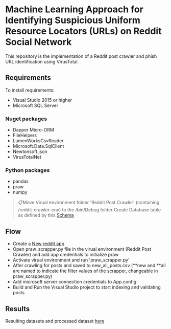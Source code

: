 # Machine Learning Approach for Identifying Suspicious Uniform Resource Locators (URLs) on Reddit Social Network
This repository is the implementation of a Reddit post crawler and phish URL identification using VirusTotal. 
 

## Requirements

To install requirements:
- Visual Studio 2015 or higher
- Microsoft SQL Server

### Nuget packages
- Dapper Micro-ORM
- FileHelpers
- LumenWorksCsvReader
- Microsoft.Data.SqlClient
- Newtonsoft.json
- VirusTotalNet

### Python packages
- pandas
- praw
- numpy

>📋Move Virual environment folder 'Reddit Post Crawler' (containing /reddit-crawler-env) to the /bin/Debug folder
>Create Database table as defined by this [Schema](![image](https://user-images.githubusercontent.com/43216110/126047287-b41b1d33-b87e-4beb-9eb2-8fe638edbc4b.png))



## Flow

- Create a [New reddit app](https://ssl.reddit.com/prefs/apps/)
- Open praw_scrapper.py file in the virual environment (Reddit Post Crawler) and add app credentials to initialize praw
- Activate virual environment and run 'praw_scrapper.py'
- After crawling for posts and saved to new_all_posts.csv (**new and **all are named to indicate the filter values of the scrapper, changeable in praw_scrapper.py)
- Add microsoft server connection credentials to App.config
- Build and Run the Visual Studio project to start indexing and validating posts   

## Results
Resulting datasets and processed dataset [here](https://drive.google.com/drive/folders/1H4hYrTOpoChgHIshN1Fb1FkbzR_N4v-H)


